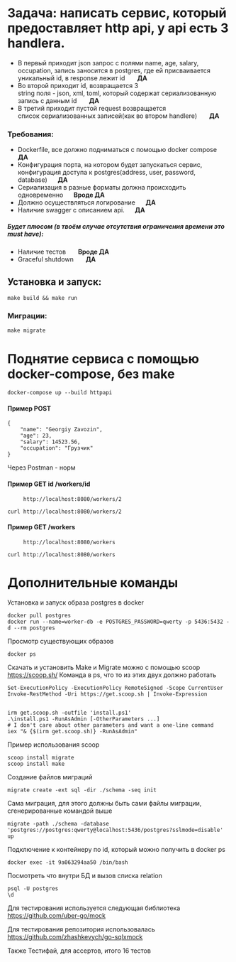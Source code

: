 # Задача: написать сервис, который предоставляет http api, у api есть 3 handlera.
-  В первый приходит json запрос с полями name, age, salary,         
     occupation, запись заносится в postgres, где ей присваивается уникальный id, 
     в response лежит id&nbsp;&nbsp;&nbsp;&nbsp;&nbsp;&nbsp; **ДА**
- Во второй приходит id, возвращается 3                              
     string поля - json, xml, toml, 
     который содержат сериализованную запись с данным id&nbsp;&nbsp;&nbsp;&nbsp;&nbsp;&nbsp; **ДА**
- В третий приходит пустой request возвращается                      
     список сериализованных записей(как во втором handlere)&nbsp;&nbsp;&nbsp;&nbsp;&nbsp;&nbsp; **ДА**

### Требования: 
- Dockerfile, все должно подниматься с помощью docker compose&nbsp;&nbsp;&nbsp;&nbsp;&nbsp;&nbsp; **ДА**
- Конфигурация порта, на котором будет запускаться сервис, 
  конфигурация доступа к postgres(address, user, password, database)&nbsp;&nbsp;&nbsp;&nbsp;&nbsp;&nbsp;**ДА**
-  Сериализация в разные форматы должна происходить одновременно&nbsp;&nbsp;&nbsp;&nbsp;&nbsp;&nbsp;**Вроде ДА**
-  Должно осуществляться логирование&nbsp;&nbsp;&nbsp;&nbsp;&nbsp;&nbsp;**ДА**
-  Наличие swagger с описанием api.&nbsp;&nbsp;&nbsp;&nbsp;&nbsp;&nbsp;**ДА**
##### Будет плюсом (в твоём случае отсутствия ограничения времени это must have):
- Наличие тестов &nbsp;&nbsp;&nbsp;&nbsp;&nbsp;&nbsp;**Вроде ДА**
- Graceful shutdown  &nbsp;&nbsp;&nbsp;&nbsp;&nbsp;&nbsp;**ДА**




## Установка и запуск: 
```
make build && make run
```
### Миграции: 
```
make migrate
```

# Поднятие сервиса с помощью docker-compose, без make
```
docker-compose up --build httpapi
```
#### Пример POST
```
{
    "name": "Georgiy Zavozin", 
    "age": 23, 
    "salary": 14523.56, 
    "occupation": "Грузчик"
}
```
Через Postman - норм


#### Пример GET id   /workers/id
```
     http://localhost:8080/workers/2

curl http://localhost:8080/workers/2
```
#### Пример GET  /workers
```
     http://localhost:8080/workers

curl http://localhost:8080/workers
```

# Дополнительные команды
Установка и запуск образа postgres в docker
```
docker pull postgres
docker run --name=worker-db -e POSTGRES_PASSWORD=qwerty -p 5436:5432 -d --rm postgres
```
Просмотр существующих образов
```
docker ps
```
Скачать и установить Make и Migrate можно с помощью scoop https://scoop.sh/ Команда в ps, что то из этих двух должно работать
```
Set-ExecutionPolicy -ExecutionPolicy RemoteSigned -Scope CurrentUser
Invoke-RestMethod -Uri https://get.scoop.sh | Invoke-Expression


irm get.scoop.sh -outfile 'install.ps1'
.\install.ps1 -RunAsAdmin [-OtherParameters ...]
# I don't care about other parameters and want a one-line command
iex "& {$(irm get.scoop.sh)} -RunAsAdmin"
```
Пример использования scoop
```
scoop install migrate
scoop install make
```
Создание файлов миграций
```
migrate create -ext sql -dir ./schema -seq init
```
Сама миграция, для этого должны быть сами файлы миграции, сгенерированные командой выше
```
migrate -path ./schema -database 'postgres://postgres:qwerty@localhost:5436/postgres?sslmode=disable' up
```
Подключение к контейнеру по id, который можно получить в docker ps
```
docker exec -it 9a063294aa50 /bin/bash
```
Посмотреть что внутри БД и вызов списка relation
```
psql -U postgres
\d
```


Для тестирования используется следующая библиотека 
https://github.com/uber-go/mock

Для тестирования репозитория использовалась 
https://github.com/zhashkevych/go-sqlxmock

Также Тестифай, для ассертов, итого 16 тестов